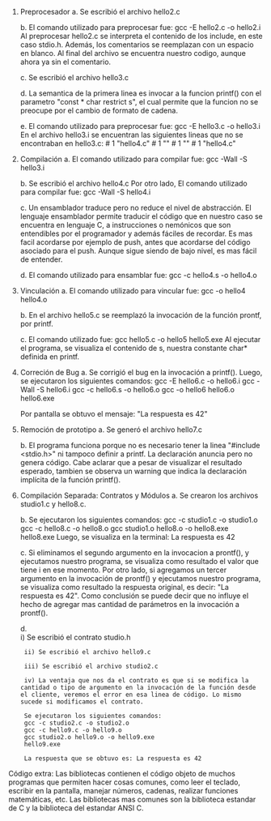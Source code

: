 1. Preprocesador
	a. Se escribió el archivo hello2.c

	b. El comando utilizado para preprocesar fue: gcc -E hello2.c -o hello2.i
	Al preprocesar hello2.c se interpreta el contenido de los include, en este caso stdio.h. Además, los comentarios se reemplazan con un espacio en blanco. 
	Al final del archivo se encuentra nuestro codigo, aunque ahora ya sin el comentario. 

	c. Se escribió el archivo  hello3.c

	d. La semantica de la primera linea es invocar a la funcion printf() con el parametro "const * 
	char restrict s", el cual permite que la funcion no se preocupe por el cambio de formato de cadena.
	
    e. El comando utilizado para preprocesar fue: gcc -E hello3.c -o hello3.i 
	   En el archivo hello3.i se encuentran las siguientes lineas que no se encontraban en hello3.c: 
	   # 1 "hello4.c"
	   # 1 "<built-in>"
	   # 1 "<command-line>"
	   # 1 "hello4.c"
	

2. Compilación
	a. El comando utilizado para compilar fue:  gcc -Wall -S hello3.i
	
	b. Se escribió el archivo hello4.c
	Por otro lado, El comando utilizado para compilar fue:  gcc -Wall -S hello4.i
	
	c. Un ensamblador traduce pero no reduce el nivel de abstracción. El lenguaje ensamblador permite traducir el código que en nuestro caso se encuentra en lenguaje C, a instrucciones o nemónicos que son entendibles por el programador y además fáciles de recordar.
	Es mas facil acordarse por ejemplo de push, antes que acordarse del código asociado para el push. Aunque sigue siendo de bajo nivel, es mas fácil de entender. 
	
	d. El comando utilizado para ensamblar fue: gcc -c hello4.s -o hello4.o
	
3. Vinculación
	a. El comando utilizado para vincular fue: gcc -o hello4 hello4.o
	
	b. En el archivo hello5.c se reemplazó la invocación de la función prontf, por printf. 
	
	c. El comando utilizado fue: gcc hello5.c -o hello5 
								 hello5.exe
	   Al ejecutar el programa, se visualiza el contenido de s, nuestra constante char*
	   definida en printf.
	   
	   	   
4. Correción de Bug
	a. Se corrigió el bug en la invocación a printf().
	Luego, se ejecutaron los siguientes comandos: gcc -E hello6.c -o hello6.i
												  gcc -Wall -S hello6.i
												  gcc -c hello6.s -o hello6.o
												  gcc -o hello6 hello6.o
												  hello6.exe
												  
	Por pantalla se obtuvo el mensaje: "La respuesta es 42"

	
5. Remoción de prototipo
	a. Se generó el archivo hello7.c
	
	b. El programa funciona porque no es necesario tener la linea "#include  <stdio.h>" ni tampoco definir a printf. La declaración anuncia pero no genera código. Cabe aclarar que a pesar de visualizar el resultado esperado, tambien se observa un warning que indica la declaración implícita de la función printf().
	

6. Compilación Separada: Contratos y Módulos
	a. Se crearon los archivos studio1.c y hello8.c. 
	
    b. Se ejecutaron los siguientes comandos:
	gcc -c studio1.c -o studio1.o
	gcc -c hello8.c -o hello8.o
	gcc studio1.o hello8.o -o hello8.exe
	hello8.exe
	Luego, se visualiza en la terminal: La respuesta es 42
	
	c. Si eliminamos el segundo argumento en la invocacion a prontf(), y ejecutamos nuestro programa, se visualiza como resultado el valor que tiene i en ese momento.
	Por otro lado, si agregamos un tercer argumento en la invocación de prontf() y ejecutamos nuestro programa, se visualiza como resultado la respuesta original, es decir: "La respuesta es 42". Como conclusión se puede decir que no influye el hecho de agregar mas cantidad de parámetros en la invocación a prontf().
	
	
	d. 	
		i) Se escribió el contrato studio.h
		
		ii) Se escribió el archivo hello9.c
		
		iii) Se escribió el archivo studio2.c
		
		iv) La ventaja que nos da el contrato es que si se modifica la cantidad o tipo de argumento en la invocación de la función desde el cliente, veremos el error en esa linea de código. Lo mismo sucede si modificamos el contrato. 
	
		Se ejecutaron los siguientes comandos:
		gcc -c studio2.c -o studio2.o
		gcc -c hello9.c -o hello9.o
		gcc studio2.o hello9.o -o hello9.exe
		hello9.exe
	
		La respuesta que se obtuvo es: La respuesta es 42
	
	
	
Código extra: 
Las bibliotecas contienen el código objeto de muchos programas que permiten hacer cosas comunes, como leer el teclado, escribir en la pantalla, manejar números, cadenas, realizar funciones matemáticas, etc. Las bibliotecas mas comunes son la biblioteca estandar de C y la biblioteca del estandar ANSI C.

		
		
	
	
	
	

	

							
				
		
						
	